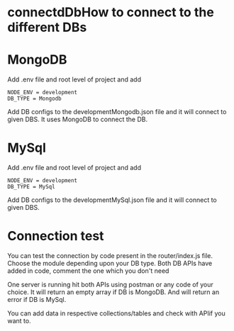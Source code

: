 # connectdDbHow to connect to the different DBs

# MongoDB

Add .env file and root level of project and add

    NODE_ENV = development
    DB_TYPE = Mongodb

Add DB configs to the developmentMongodb.json file and it will connect to given DBS.
It uses MongoDB to connect the DB.

# MySql

Add .env file and root level of project and add

    NODE_ENV = development
    DB_TYPE = MySql

Add DB configs to the developmentMySql.json file and it will connect to given DBS. 

# Connection test 

You can test the connection by code present in the router/index.js file.
Choose the module depending upon your DB type.
Both DB APIs have added in code, comment the one which you don't need

One server is running hit both APIs using postman or any code of your choice.
It will return an empty array if DB is MongoDB.
And will return an error if DB is MySql.

You can add data in respective collections/tables and check with APIif you want to.